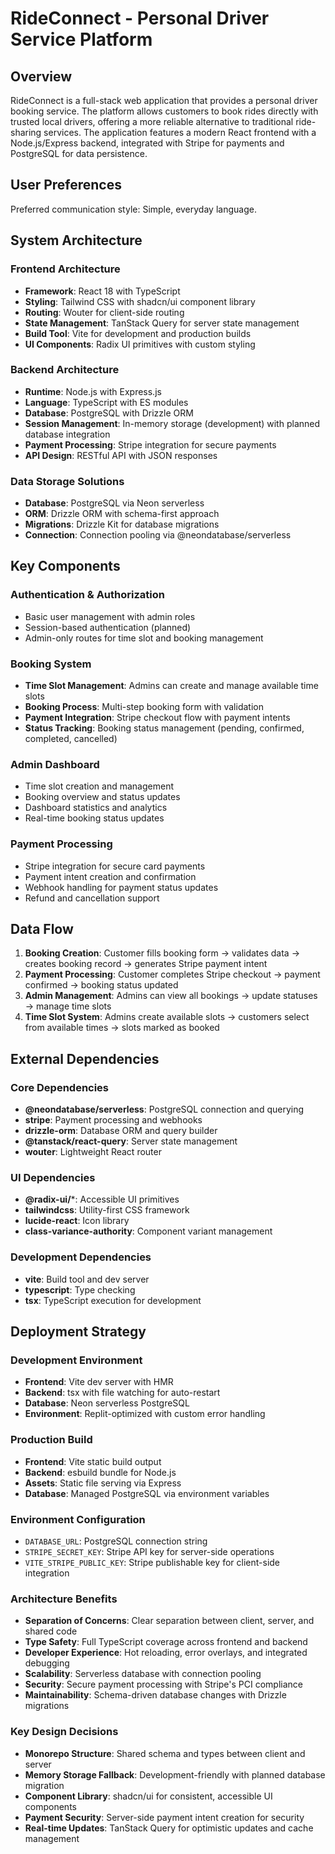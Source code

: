 # RideConnect - Personal Driver Service Platform

## Overview

RideConnect is a full-stack web application that provides a personal driver booking service. The platform allows customers to book rides directly with trusted local drivers, offering a more reliable alternative to traditional ride-sharing services. The application features a modern React frontend with a Node.js/Express backend, integrated with Stripe for payments and PostgreSQL for data persistence.

## User Preferences

Preferred communication style: Simple, everyday language.

## System Architecture

### Frontend Architecture
- **Framework**: React 18 with TypeScript
- **Styling**: Tailwind CSS with shadcn/ui component library
- **Routing**: Wouter for client-side routing
- **State Management**: TanStack Query for server state management
- **Build Tool**: Vite for development and production builds
- **UI Components**: Radix UI primitives with custom styling

### Backend Architecture
- **Runtime**: Node.js with Express.js
- **Language**: TypeScript with ES modules
- **Database**: PostgreSQL with Drizzle ORM
- **Session Management**: In-memory storage (development) with planned database integration
- **Payment Processing**: Stripe integration for secure payments
- **API Design**: RESTful API with JSON responses

### Data Storage Solutions
- **Database**: PostgreSQL via Neon serverless
- **ORM**: Drizzle ORM with schema-first approach
- **Migrations**: Drizzle Kit for database migrations
- **Connection**: Connection pooling via @neondatabase/serverless

## Key Components

### Authentication & Authorization
- Basic user management with admin roles
- Session-based authentication (planned)
- Admin-only routes for time slot and booking management

### Booking System
- **Time Slot Management**: Admins can create and manage available time slots
- **Booking Process**: Multi-step booking form with validation
- **Payment Integration**: Stripe checkout flow with payment intents
- **Status Tracking**: Booking status management (pending, confirmed, completed, cancelled)

### Admin Dashboard
- Time slot creation and management
- Booking overview and status updates
- Dashboard statistics and analytics
- Real-time booking status updates

### Payment Processing
- Stripe integration for secure card payments
- Payment intent creation and confirmation
- Webhook handling for payment status updates
- Refund and cancellation support

## Data Flow

1. **Booking Creation**: Customer fills booking form → validates data → creates booking record → generates Stripe payment intent
2. **Payment Processing**: Customer completes Stripe checkout → payment confirmed → booking status updated
3. **Admin Management**: Admins can view all bookings → update statuses → manage time slots
4. **Time Slot System**: Admins create available slots → customers select from available times → slots marked as booked

## External Dependencies

### Core Dependencies
- **@neondatabase/serverless**: PostgreSQL connection and querying
- **stripe**: Payment processing and webhooks
- **drizzle-orm**: Database ORM and query builder
- **@tanstack/react-query**: Server state management
- **wouter**: Lightweight React router

### UI Dependencies
- **@radix-ui/***: Accessible UI primitives
- **tailwindcss**: Utility-first CSS framework
- **lucide-react**: Icon library
- **class-variance-authority**: Component variant management

### Development Dependencies
- **vite**: Build tool and dev server
- **typescript**: Type checking
- **tsx**: TypeScript execution for development

## Deployment Strategy

### Development Environment
- **Frontend**: Vite dev server with HMR
- **Backend**: tsx with file watching for auto-restart
- **Database**: Neon serverless PostgreSQL
- **Environment**: Replit-optimized with custom error handling

### Production Build
- **Frontend**: Vite static build output
- **Backend**: esbuild bundle for Node.js
- **Assets**: Static file serving via Express
- **Database**: Managed PostgreSQL via environment variables

### Environment Configuration
- `DATABASE_URL`: PostgreSQL connection string
- `STRIPE_SECRET_KEY`: Stripe API key for server-side operations  
- `VITE_STRIPE_PUBLIC_KEY`: Stripe publishable key for client-side integration

### Architecture Benefits
- **Separation of Concerns**: Clear separation between client, server, and shared code
- **Type Safety**: Full TypeScript coverage across frontend and backend
- **Developer Experience**: Hot reloading, error overlays, and integrated debugging
- **Scalability**: Serverless database with connection pooling
- **Security**: Secure payment processing with Stripe's PCI compliance
- **Maintainability**: Schema-driven database changes with Drizzle migrations

### Key Design Decisions
- **Monorepo Structure**: Shared schema and types between client and server
- **Memory Storage Fallback**: Development-friendly with planned database migration
- **Component Library**: shadcn/ui for consistent, accessible UI components
- **Payment Security**: Server-side payment intent creation for security
- **Real-time Updates**: TanStack Query for optimistic updates and cache management